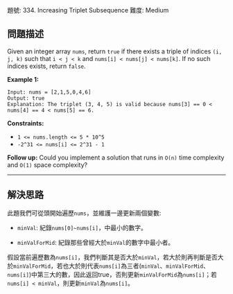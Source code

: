 題號: 334. Increasing Triplet Subsequence
難度: Medium

## 問題描述

Given an integer array `nums`, return `true` if there exists a triple of indices `(i, j, k)` such that `i < j < k` and `nums[i] < nums[j] < nums[k]`. If no such indices exists, return `false`.

**Example 1:**

```
Input: nums = [2,1,5,0,4,6]
Output: true
Explanation: The triplet (3, 4, 5) is valid because nums[3] == 0 < nums[4] == 4 < nums[5] == 6.
```

**Constraints:**

- `1 <= nums.length <= 5 * 10^5`
- `-2^31 <= nums[i] <= 2^31 - 1`

**Follow up:** Could you implement a solution that runs in `O(n)` time complexity and `O(1)` space complexity?

---
## 解決思路

此題我們可從頭開始遍歷`nums`，並維護一邊更新兩個變數:

- `minVal`: 紀錄`nums[0]~nums[i]`，中最小的數字。

- `minValForMid`: 紀錄那些曾經大於`minVal`的數字中最小者。

假設當前遍歷數為`nums[i]`，我們判斷其是否大於`minVal`，若大於則再判斷是否大於`minValForMid`，若也大於則代表`nums[i]`為三者(`minVal`、`minValForMid`、`nums[i]`)中第三大的數，因此返回true，否則更新`minValForMid`為`nums[i]`；若`nums[i] < minVal`，則更新`minVal`為`nums[i]`。